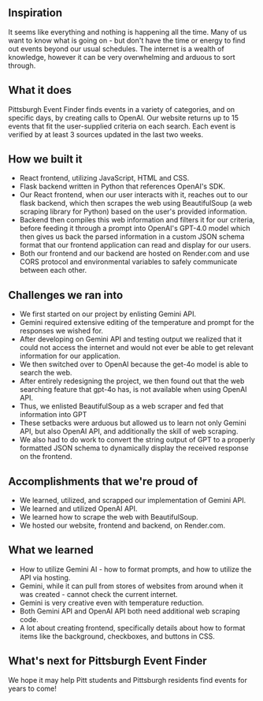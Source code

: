 ## Inspiration
It seems like everything and nothing is happening all the time. Many of us want to know what is going on - but don't have the time or energy to find out events beyond our usual schedules. The internet is a wealth of knowledge, however it can be very overwhelming and arduous to sort through.

## What it does
Pittsburgh Event Finder finds events in a variety of categories, and on specific days, by creating calls to OpenAI. Our website returns up to 15 events that fit the user-supplied criteria on each search. Each event is verified by at least 3 sources updated in the last two weeks.

## How we built it
- React frontend, utilizing JavaScript, HTML and CSS.
- Flask backend written in Python that references OpenAI's SDK.
- Our React frontend, when our user interacts with it, reaches out to our flask backend, which then scrapes the web using BeautifulSoup (a web scraping library for Python) based on the user's provided information. 
- Backend then compiles this web information and filters it for our criteria, before feeding it through a prompt into OpenAI's GPT-4.0 model which then gives us back the parsed information in a custom JSON schema format that our frontend application can read and display for our users.
- Both our frontend and our backend are hosted on Render.com and use CORS protocol and environmental variables to safely communicate between each other.

## Challenges we ran into
- We first started on our project by enlisting Gemini API.
- Gemini required extensive editing of the temperature and prompt for the responses we wished for.
- After developing on Gemini API and testing output we realized that it could not access the internet and would not ever be able to get relevant information for our application.
- We then switched over to OpenAI because the get-4o model is able to search the web.
- After entirely redesigning the project, we then found out that the web searching feature that gpt-4o has, is not available when using OpenAI API.
- Thus, we enlisted BeautifulSoup as a web scraper and fed that information into GPT
- These setbacks were arduous but allowed us to learn not only Gemini API, but also  OpenAI API, and additionally the skill of web scraping.
- We also had to do work to convert the string output of GPT to a properly formatted JSON schema to dynamically display the received response on the frontend.

## Accomplishments that we're proud of
- We learned, utilized, and scrapped our implementation of Gemini API.
- We learned and utilized OpenAI API.
- We learned how to scrape the web with BeautifulSoup.
- We hosted our website, frontend and backend, on Render.com.

## What we learned
- How to utilize Gemini AI - how to format prompts, and how to utilize the API via hosting. 
- Gemini, while it can pull from stores of websites from around when it was created - cannot check the current internet. 
- Gemini is very creative even with temperature reduction.
- Both Gemini API and OpenAI API both need additional web scraping code.
- A lot about creating frontend, specifically details about how to format items like the background, checkboxes, and buttons in CSS.

## What's next for Pittsburgh Event Finder
We hope it may help Pitt students and Pittsburgh residents find events for years to come!

